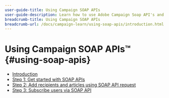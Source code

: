 ```yaml
---
user-guide-title: Using Campaign SOAP APIs
user-guide-description: Learn how to use Adobe Campaign Soap API's and create an advanced delivery workflow.
breadcrumb-title: Using Campaign SOAP APIs
breadcrumb-url: /docs/campaign-learn/using-soap-apis/introduction.html
---
```


# Using Campaign SOAP APIs™ {#using-soap-apis}

+ [Introduction](/help/tutorial-using-soap-apis/introduction.md)
+ [Step 1: Get started with SOAP APIs](/help/tutorial-using-soap-apis/get-started-with-soap-apis.md)
+ [Step 2: Add recipients and articles using SOAP API request](/help/tutorial-using-soap-apis/add-recipients-and-articles-using-using-soap-api-requests.md)
+ [Step 3: Subscribe users via SOAP API](/help/tutorial-using-soap-apis/subscribe-users-via-soap-api.md)

